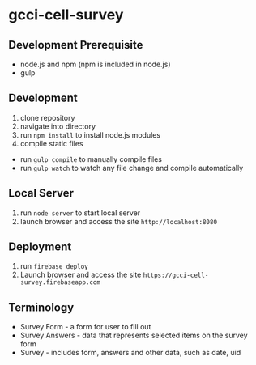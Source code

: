 # gcci-cell-survey

## Development Prerequisite
- node.js and npm (npm is included in node.js)
- gulp

## Development
1. clone repository
2. navigate into directory
3. run `npm install` to install node.js modules
4. compile static files
  - run `gulp compile` to manually compile files
  - run `gulp watch` to watch any file change and compile automatically

## Local Server
1. run `node server` to start local server
2. launch browser and access the site `http://localhost:8080`

## Deployment
1. run `firebase deploy`
2. Launch browser and access the site `https://gcci-cell-survey.firebaseapp.com`

## Terminology
- Survey Form - a form for user to fill out
- Survey Answers - data that represents selected items on the survey form
- Survey - includes form, answers and other data, such as date, uid